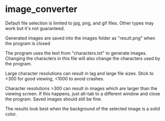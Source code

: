 # image_converter

Default file selection is limited to jpg, png, and gif files. Other types may work but it's not guaranteed.

Generated images are saved into the images folder as "result.png" when the program is closed

The program uses the text from "characters.txt" to generate images. Changing the characters in this file will also change the characters used by the program.

Large character resolutions can result in lag and large file sizes. Stick to <300 for good viewing, <1000 to avoid crashes.

Character resolutions >300 can result in images which are larger than the viewing screen. If this happens, just alt-tab to a different window and close the program. Saved images should still be fine.

The results look best when the background of the selected image is a solid color.
